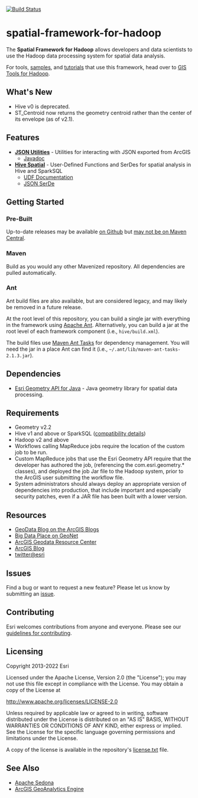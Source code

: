 [![Build Status](https://travis-ci.org/Esri/spatial-framework-for-hadoop.png?branch=master)](https://travis-ci.org/Esri/spatial-framework-for-hadoop)
# spatial-framework-for-hadoop

The __Spatial Framework for Hadoop__ allows developers and data scientists to use the Hadoop data processing system 
for spatial data analysis.

For tools, [samples](https://github.com/Esri/gis-tools-for-hadoop/tree/master/samples), and [tutorials](https://github.com/Esri/gis-tools-for-hadoop/wiki) that use this framework, head over 
to [GIS Tools for Hadoop](https://github.com/Esri/gis-tools-for-hadoop).

## What's New

* Hive v0 is deprecated.
* ST_Centroid now returns the geometry centroid rather than the center of its envelope (as of v2.1).

## Features

* **[JSON Utilities](https://github.com/Esri/spatial-framework-for-hadoop/wiki/JSON-Utilities)** -
  Utilities for interacting with JSON exported from ArcGIS
  - [Javadoc](http://esri.github.com/spatial-framework-for-hadoop/json/)
* **[Hive Spatial](https://github.com/Esri/spatial-framework-for-hadoop/wiki/Hive-Spatial)** -
  User-Defined Functions and SerDes for spatial analysis in Hive and SparkSQL
  - [UDF Documentation](https://github.com/Esri/spatial-framework-for-hadoop/wiki/UDF-Documentation)
  - [JSON SerDe](https://github.com/Esri/spatial-framework-for-hadoop/wiki/Hive-JSON-SerDe)

## Getting Started

### Pre-Built

Up-to-date releases may be available [on Github](https://github.com/Esri/spatial-framework-for-hadoop/releases) but
[may not be on Maven Central](https://github.com/Esri/spatial-framework-for-hadoop/issues/123).

### Maven

Build as you would any other Mavenized repository.  All dependencies are pulled automatically. 

### Ant

Ant build files are also available,
but are considered legacy, and may likely be removed in a future release.

At the root level of this repository, you can build a single jar with everything in the framework 
using [Apache Ant](http://ant.apache.org/).  Alternatively, you can build a jar at the root level of each 
framework component (i.e., `hive/build.xml`).

The build files use [Maven Ant Tasks](http://maven.apache.org/ant-tasks/download.html) for dependency 
management. You will need the jar in a place Ant can find it (i.e., `~/.ant/lib/maven-ant-tasks-2.1.3.jar`).


## Dependencies

* [Esri Geometry API for Java](https://github.com/Esri/geometry-api-java) - Java geometry library for spatial data 
processing.

## Requirements

* Geometry v2.2
* Hive v1 and above or SparkSQL ([compatibility details](https://github.com/Esri/spatial-framework-for-hadoop/wiki/ST_Geometry-for-Hive-Compatibility-with-Hive-Versions))
* Hadoop v2 and above
* Workflows calling MapReduce jobs require the location of the custom job to be run.
* Custom MapReduce jobs that use the Esri Geometry API require that the developer has authored the job, 
  (referencing the com.esri.geometry.\* classes), and deployed the job Jar file to the Hadoop system,
  prior to the ArcGIS user submitting the workflow file. 
* System administrators should always deploy an appropriate version of dependencies into production,
  that include important and especially security patches,
  even if a JAR file has been built with a lower version.


## Resources

* [GeoData Blog on the ArcGIS Blogs](http://blogs.esri.com/esri/arcgis/author/jonmurphy/)
* [Big Data Place on GeoNet](https://geonet.esri.com/groups/big-data)
* [ArcGIS Geodata Resource Center](http://resources.arcgis.com/en/communities/geodata/)
* [ArcGIS Blog](http://blogs.esri.com/esri/arcgis/)
* [twitter@esri](http://twitter.com/esri)


## Issues

Find a bug or want to request a new feature?  Please let us know by submitting an [issue](https://github.com/Esri/spatial-framework-for-hadoop/issues).

## Contributing

Esri welcomes contributions from anyone and everyone. Please see our [guidelines for contributing](https://github.com/esri/contributing).

## Licensing
Copyright 2013-2022 Esri

Licensed under the Apache License, Version 2.0 (the "License");
you may not use this file except in compliance with the License.
You may obtain a copy of the License at

   http://www.apache.org/licenses/LICENSE-2.0

Unless required by applicable law or agreed to in writing, software
distributed under the License is distributed on an "AS IS" BASIS,
WITHOUT WARRANTIES OR CONDITIONS OF ANY KIND, either express or implied.
See the License for the specific language governing permissions and
limitations under the License.

A copy of the license is available in the 
repository's [license.txt](https://raw.github.com/Esri/spatial-framework-for-hadoop/master/license.txt) file.


## See Also

* [Apache Sedona](https://github.com/apache/incubator-sedona/)
* [ArcGIS GeoAnalytics Engine](https://developers.arcgis.com/geoanalytics/)
